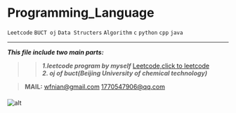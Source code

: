 
# Programming_Language
 `Leetcode` `BUCT oj` `Data Structers` `Algorithm` `c` `python` `cpp` `java` 
___



***This file include two main parts:***
 
>>***1.leetcode program by myself***   [Leetcode,click to leetcode](https://leetcode.com/problemset/algorithms/)  
>>***2. oj of buct(Beijing University of chemical technology)***


 
>**MAIL:**
<wfnian@gmail.com>
<1770547906@qq.com>


####
   ![alt](https://pic3.zhimg.com/v2-ad582cdbe127ee352dc08c74d24506e2_xl.jpg "logo : little nightmares_little_six")        
